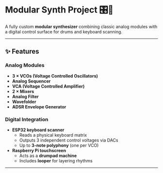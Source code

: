 # Modular Synth Project 🎛️🎹

A fully custom **modular synthesizer** combining classic analog modules with a digital control surface for drums and keyboard scanning.  

---

## ✨ Features

### Analog Modules
- **3 × VCOs (Voltage Controlled Oscillators)**  
- **Analog Sequencer**  
- **VCA (Voltage Controlled Amplifier)**  
- **2 × Mixers**  
- **Analog Filter**  
- **Wavefolder**  
- **ADSR Envelope Generator**

### Digital Integration
- **ESP32 keyboard scanner**
  - Reads a physical keyboard matrix
  - Outputs 3 independent control voltages via DACs
  - Up to **3-note polyphony** (one per VCO)
- **Raspberry Pi touchscreen**
  - Acts as a **drumpad machine**
  - Includes **looper** for layering rhythms

---